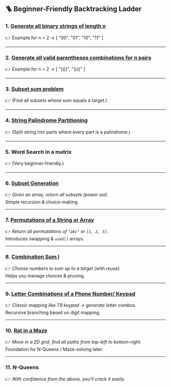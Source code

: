 ## 🪜 Beginner-Friendly Backtracking Ladder

### 1. [Generate all binary strings of length n](https://github.com/harikrishnapanicker/LetsLearn/blob/main/BackTracking/AllBinaryStrings.java)
👉 Example for n = 2 → [ "00", "01", "10", "11" ]

---

### 2. [Generate all valid parentheses combinations for n pairs](https://github.com/harikrishnapanicker/LetsLearn/blob/main/BackTracking/ValidParantheses.java)
👉 Example for n = 2 → [ "(())", "()()" ]

---

### 3. [Subset sum problem](https://github.com/harikrishnapanicker/LetsLearn/blob/main/BackTracking/SubSetProblem.java)
👉 (Find all subsets whose sum equals a target.)

---

### 4. [String Palindrome Partitioning](https://github.com/harikrishnapanicker/LetsLearn/blob/main/BackTracking/PalindromePartitioning.java)
👉 (Split string into parts where every part is a palindrome.)

---

### 5. Word Search in a matrix
👉 (Very beginner-friendly.)

---

### 6. [Subset Generation](https://github.com/harikrishnapanicker/LetsLearn/blob/main/BackTracking/SubsetGeneration.java)
👉 *Given an array, return all subsets (power set).*  
Simple recursion & choice-making.

---

### 7. [Permutations of a String or Array](https://github.com/harikrishnapanicker/LetsLearn/blob/main/BackTracking/Permutations.java)
👉 *Return all permutations of `"abc"` or `[1, 2, 3]`.*  
Introduces swapping & `used[]` arrays.

---

### 8. [Combination Sum I](https://github.com/harikrishnapanicker/LetsLearn/blob/main/BackTracking/CombinationSum.java)
👉 *Choose numbers to sum up to a target (with reuse).*  
Helps you manage choices & pruning.

---

### 9. [Letter Combinations of a Phone Number/ Keypad](https://github.com/harikrishnapanicker/LetsLearn/blob/main/BackTracking/Keypad.java)
👉 *Classic mapping like T9 keypad → generate letter combos.*  
Recursive branching based on digit mapping.

---

### 10. [Rat in a Maze](https://github.com/harikrishnapanicker/LetsLearn/blob/main/BackTracking/RatMaze.java)
👉 *Move in a 2D grid, find all paths from top-left to bottom-right.*  
Foundation for N-Queens / Maze-solving later.

---

### 11. N-Queens
👉 *With confidence from the above, you’ll crack it easily.*
